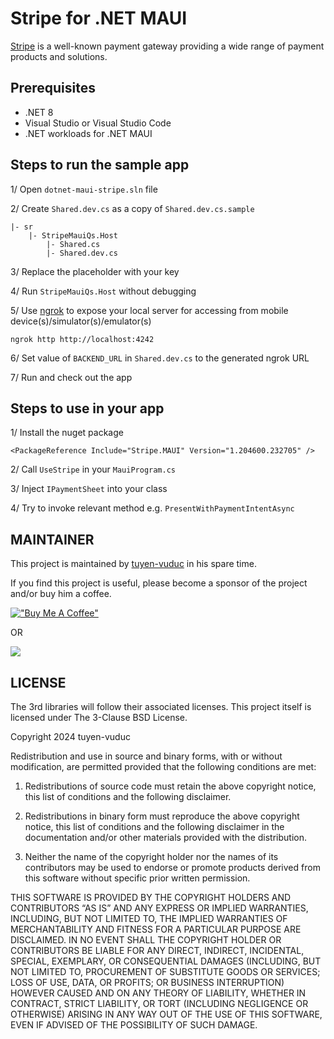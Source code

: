 # Stripe for .NET MAUI

[Stripe](https://www.stripe.com/) is a well-known payment gateway providing a wide range of payment products and solutions.

## Prerequisites

- .NET 8
- Visual Studio or Visual Studio Code
- .NET workloads for .NET MAUI

## Steps to run the sample app

1/ Open `dotnet-maui-stripe.sln` file

2/ Create `Shared.dev.cs` as a copy of `Shared.dev.cs.sample`

```
|- sr
    |- StripeMauiQs.Host
        |- Shared.cs
        |- Shared.dev.cs

```

3/ Replace the placeholder with your key

4/ Run `StripeMauiQs.Host` without debugging

5/ Use [ngrok](https://ngrok.com) to expose your local server for accessing from mobile device(s)/simulator(s)/emulator(s)

```
ngrok http http://localhost:4242
```

6/ Set value of `BACKEND_URL` in `Shared.dev.cs` to the generated ngrok URL

7/ Run and check out the app

## Steps to use in your app

1/ Install the nuget package
```
<PackageReference Include="Stripe.MAUI" Version="1.204600.232705" />
```

2/ Call `UseStripe` in your `MauiProgram.cs`

3/ Inject `IPaymentSheet` into your class

4/ Try to invoke relevant method e.g. `PresentWithPaymentIntentAsync`

## MAINTAINER

This project is maintained by [tuyen-vuduc](https://github.com/tuyen-vuduc) in his spare time.<br>

If you find this project is useful, please become a sponsor of the project and/or buy him a coffee.

[!["Buy Me A Coffee"](https://www.buymeacoffee.com/assets/img/custom_images/orange_img.png)](https://www.buymeacoffee.com/tuyen.vuduc)

OR

[![](https://img.shields.io/static/v1?label=Sponsor&message=%E2%9D%A4&logo=GitHub&color=%23fe8e86)](https://github.com/sponsors/tuyen-vuduc)

## LICENSE

The 3rd libraries will follow their associated licenses. This project itself is licensed under The 3-Clause BSD License.

Copyright 2024 tuyen-vuduc

Redistribution and use in source and binary forms, with or without modification, are permitted provided that the following conditions are met:

1. Redistributions of source code must retain the above copyright notice, this list of conditions and the following disclaimer.

2. Redistributions in binary form must reproduce the above copyright notice, this list of conditions and the following disclaimer in the documentation and/or other materials provided with the distribution.

3. Neither the name of the copyright holder nor the names of its contributors may be used to endorse or promote products derived from this software without specific prior written permission.

THIS SOFTWARE IS PROVIDED BY THE COPYRIGHT HOLDERS AND CONTRIBUTORS “AS IS” AND ANY EXPRESS OR IMPLIED WARRANTIES, INCLUDING, BUT NOT LIMITED TO, THE IMPLIED WARRANTIES OF MERCHANTABILITY AND FITNESS FOR A PARTICULAR PURPOSE ARE DISCLAIMED. IN NO EVENT SHALL THE COPYRIGHT HOLDER OR CONTRIBUTORS BE LIABLE FOR ANY DIRECT, INDIRECT, INCIDENTAL, SPECIAL, EXEMPLARY, OR CONSEQUENTIAL DAMAGES (INCLUDING, BUT NOT LIMITED TO, PROCUREMENT OF SUBSTITUTE GOODS OR SERVICES; LOSS OF USE, DATA, OR PROFITS; OR BUSINESS INTERRUPTION) HOWEVER CAUSED AND ON ANY THEORY OF LIABILITY, WHETHER IN CONTRACT, STRICT LIABILITY, OR TORT (INCLUDING NEGLIGENCE OR OTHERWISE) ARISING IN ANY WAY OUT OF THE USE OF THIS SOFTWARE, EVEN IF ADVISED OF THE POSSIBILITY OF SUCH DAMAGE.
